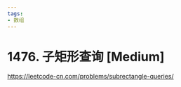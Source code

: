 ```yaml
---
tags:
- 数组
---
```


# 1476. 子矩形查询 [Medium]

<https://leetcode-cn.com/problems/subrectangle-queries/>
